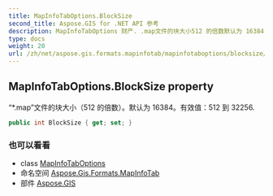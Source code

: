 ```yaml
---
title: MapInfoTabOptions.BlockSize
second_title: Aspose.GIS for .NET API 参考
description: MapInfoTabOptions 财产. .map文件的块大小512 的倍数默认为 16384有效值512 到 32256.
type: docs
weight: 20
url: /zh/net/aspose.gis.formats.mapinfotab/mapinfotaboptions/blocksize/
---
```

## MapInfoTabOptions.BlockSize property

“*.map”文件的块大小（512 的倍数）。默认为 16384。有效值：512 到 32256.

```csharp
public int BlockSize { get; set; }
```

### 也可以看看

* class [MapInfoTabOptions](../)
* 命名空间 [Aspose.Gis.Formats.MapInfoTab](../../mapinfotaboptions/)
* 部件 [Aspose.GIS](../../../)


